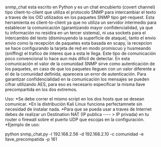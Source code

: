 snmp_chat esta escrito en Python y es un chat encubierto (covert channel) tipo client-to-client que utiliza el protocolo SNMP para intercambiar el texto a traves de los OID utilizados en los paquetes SNMP tipo get-request.
Esta herramienta es client-to-client ya que no utiliza un servidor intermedio para establecer la comunicación (garantizando mayor confidencialidad, ya que tu información no residira en un tercer sistema), ni usa sockets para el intercambio del texto (disminuyendo la superficie de ataque), tanto el envio envio como la recepción de paquetes esta basada en scapy, la recepcion se hace configurando la tarjeta de red en modo promiscuo y husmeando (sniffing) el trafico de interes que a esta le llega. Este tipo de comunicación poco convencional lo hace aun más dificil de detectar.
En esta comunicación el valor de la comunidad SNMP sirve como autenticación de los paquetes, en caso de que los paquetes lleguen con un valor diferente a el de la comunidad definida, aparecera un error de autenticación.
Para garantizar confidencialidad en la comunicación los mensajes se pueden cifrar utilizando AES, para eso es necesario especificar  la misma llave precompartida en los dos extremos.

Uso:
*Se debe correr el mismo script en los dos hosts que se desean comunicar.
*En la distribución Kali Linux funciona perfectamnete sin necesidad de instalar nada.
*Para que se pueda usar a traves de Internet debes de realizar un Destination NAT (IP publica ---- > IP privada) en tu router o firewall sobre el puerto UDP que escojas en la configuración.
*Ejemplo de uso:

python snmp_chat.py -l 192.168.2.56 -d 192.168.2.10 -c comunidad -e llave_precompatida -p 161
